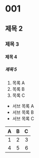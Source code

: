 # 001

## 제목 2

### 제목 3

#### 제목 4

##### 제목 5

1. 목록 A
2. 목록 B
3. 목록 C
  - 서브 목록 A
  - 서브 목록 B
  - 서브 목록 C
  
 
 | A | B | C |
 | :-: | :- | -: |
 | 1 | 2 | 3 |
 | 4 | 5 | 6 |
